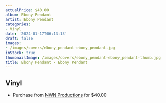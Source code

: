 ```yaml
---
actualPrice: $40.00
album: Ebony Pendant
artist: Ebony Pendant
categories:
- Vinyl
date: '2024-01-17T06:13:13'
draft: false
images:
- /images/covers/ebony_pendant-ebony_pendant.jpg
inStock: true
thumbnailImage: /images/covers/ebony_pendant-ebony_pendant-thumb.jpg
title: Ebony Pendant - Ebony Pendant
---
```


## Vinyl
* Purchase from [NWN Productions](http://shop.nwnprod.com/index.php?route=product/product&path=75&product_id=45525&sort=pd.name&order=ASC) for $40.00
